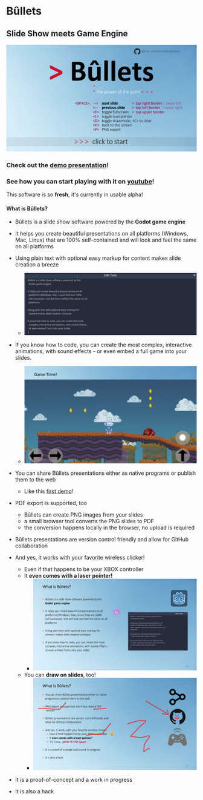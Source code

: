 # Bûllets

## Slide Show meets Game Engine

![](docs/bullets-start.png)

### Check out the [demo presentation](https://renerocksai.github.io/bullets/bullets.html)!

### See how you can start playing with it on [youtube](https://www.youtube.com/watch?v=PSlo6nRRmZM)!

This software is so **fresh**, it's currently in usable alpha!


#### What is Bûllets? 

- Bûllets is a slide show software powered by the 
    **Godot game engine**

- It helps you create beautiful presentations on all 
    platforms (Windows, Mac, Linux) that are 100% 
    self-contained  and will look and feel the same on all 
    platforms

- Using plain text with optional easy markup for 
    content makes slide creation a breeze
    - ![](docs/edittext.png)

- If you know how to code, you can create the most 
    complex, interactive animations, with sound effects -
    or even embed a full game into your slides.
    - ![](docs/gametime.png)

- You can share Bûllets presentations either as native 
    programs or publish them to the web
    - Like this [first demo](https://renerocksai.github.io/bullets/bullets.html)!

- PDF export is supported, too
    - Bûllets can create PNG images from your slides
    - a small browser tool converts the PNG slides to PDF
    - the conversion happens locally in the browser, no upload is required

- Bûllets presentations are version control friendly and 
    allow for GitHub collaboration

- And yes, it works with your favorite wireless clicker!
	- Even if that happens to be your  XBOX controller     
	- It **even comes with a laser pointer!**
	    - ![](docs/laserpoint.png)
	- You can **draw on slides**, too!
	    - ![](docs/drawmode.png)
- It is a proof-of-concept and a work in progress

- It is also a hack
